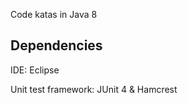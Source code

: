 Code katas in Java 8

Dependencies
------------

IDE: Eclipse

Unit test framework: JUnit 4 & Hamcrest

